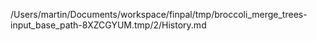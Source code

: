/Users/martin/Documents/workspace/finpal/tmp/broccoli_merge_trees-input_base_path-8XZCGYUM.tmp/2/History.md